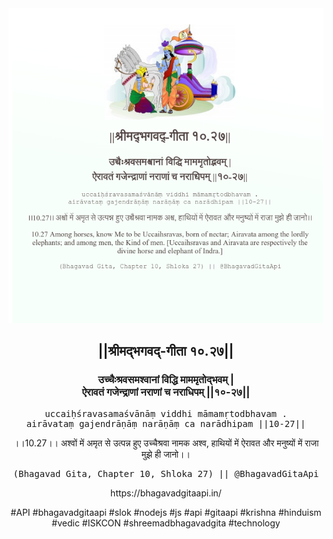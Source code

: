 <img src="../../asset/BG_10_27.png"/>
<center><h2>||श्रीमद्‍भगवद्‍-गीता १०.२७||</h2>
<h3>उच्चैःश्रवसमश्वानां विद्धि माममृतोद्भवम् |<br/>ऐरावतं गजेन्द्राणां नराणां च नराधिपम् ||१०-२७||</h3>
<pre>uccaiḥśravasamaśvānāṃ viddhi māmamṛtodbhavam .<br/>airāvataṃ gajendrāṇāṃ narāṇāṃ ca narādhipam ||10-27||</pre>
<p>।।10.27।। अश्वों में अमृत से उत्पन्न हुए उच्चैश्रवा नामक अश्व, हाथियों में ऐरावत और मनुष्यों में राजा मुझे ही जानो।।</p>
<pre>(Bhagavad Gita, Chapter 10, Shloka 27) || @BhagavadGitaApi</pre><p>https://bhagavadgitaapi.in/</p><p>#API #bhagavadgitaapi #slok #nodejs #js #api #gitaapi #krishna #hinduism #vedic #ISKCON #shreemadbhagavadgita #technology</p></center>